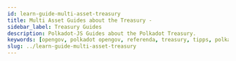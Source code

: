 ```yaml
---
id: learn-guide-multi-asset-treasury
title: Multi Asset Guides about the Treasury -
sidebar_label: Treasury Guides
description: Polkadot-JS Guides about the Polkadot Treasury.
keywords: [opengov, polkadot opengov, referenda, treasury, tipps, polkadot-js]
slug: ../learn-guide-multi-asset-treasury
---
```


